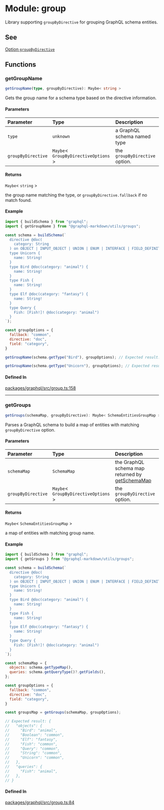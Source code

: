 # Module: group

Library supporting `groupByDirective` for grouping GraphQL schema entities.

## See

[Option `groupByDirective`](https://graphql-markdown.github.io/docs/advanced/group-by-directive)

## Functions

### getGroupName

```ts
getGroupName(type, groupByDirective): Maybe< string >
```

Gets the group name for a schema type based on the directive information.

#### Parameters

| Parameter | Type | Description |
| :------ | :------ | :------ |
| `type` | `unknown` | a GraphQL schema named type |
| `groupByDirective` | `Maybe`\< `GroupByDirectiveOptions` \> | the `groupByDirective` option. |

#### Returns

`Maybe`\< `string` \>

the group name matching the type, or `groupByDirective.fallback` if no match found.

#### Example

```js
import { buildSchema } from "graphql";
import { getGroupName } from "@graphql-markdown/utils/groups";

const schema = buildSchema(`
  directive @doc(
    category: String
  ) on OBJECT | INPUT_OBJECT | UNION | ENUM | INTERFACE | FIELD_DEFINITION | ARGUMENT_DEFINITION
  type Unicorn {
    name: String!
  }
  type Bird @doc(category: "animal") {
    name: String!
  }
  type Fish {
    name: String!
  }
  type Elf @doc(category: "fantasy") {
    name: String!
  }
  type Query {
    Fish: [Fish!]! @doc(category: "animal")
  }
`);

const groupOptions = {
  fallback: "common",
  directive: "doc",
  field: "category",
}

getGroupName(schema.getType("Bird"), groupOptions); // Expected result: "animal"

getGroupName(schema.getType("Unicorn"), groupOptions); // Expected result: "common"

```

#### Defined In

[packages/graphql/src/group.ts:158](https://github.com/graphql-markdown/graphql-markdown/blob/main/packages/graphql/src/group.ts#L158)

***

### getGroups

```ts
getGroups(schemaMap, groupByDirective): Maybe< SchemaEntitiesGroupMap >
```

Parses a GraphQL schema to build a map of entities with matching `groupByDirective` option.

#### Parameters

| Parameter | Type | Description |
| :------ | :------ | :------ |
| `schemaMap` | `SchemaMap` | the GraphQL schema map returned by [getSchemaMap](introspection.md#getschemamap) |
| `groupByDirective` | `Maybe`\< `GroupByDirectiveOptions` \> | the `groupByDirective` option. |

#### Returns

`Maybe`\< `SchemaEntitiesGroupMap` \>

a map of entities with matching group name.

#### Example

```js
import { buildSchema } from "graphql";
import { getGroups } from "@graphql-markdown/utils/groups";

const schema = buildSchema(`
  directive @doc(
    category: String
  ) on OBJECT | INPUT_OBJECT | UNION | ENUM | INTERFACE | FIELD_DEFINITION | ARGUMENT_DEFINITION
  type Unicorn {
    name: String!
  }
  type Bird @doc(category: "animal") {
    name: String!
  }
  type Fish {
    name: String!
  }
  type Elf @doc(category: "fantasy") {
    name: String!
  }
  type Query {
    Fish: [Fish!]! @doc(category: "animal")
  }
`);

const schemaMap = {
  objects: schema.getTypeMap(),
  queries: schema.getQueryType()?.getFields(),
};

const groupOptions = {
  fallback: "common",
  directive: "doc",
  field: "category",
}

const groupsMap = getGroups(schemaMap, groupOptions);

// Expected result: {
//   "objects": {
//     "Bird": "animal",
//     "Boolean": "common",
//     "Elf": "fantasy",
//     "Fish": "common",
//     "Query": "common",
//     "String": "common",
//     "Unicorn": "common",
//   },
//   "queries": {
//     "Fish": "animal",
//   },
// }
```

#### Defined In

[packages/graphql/src/group.ts:84](https://github.com/graphql-markdown/graphql-markdown/blob/main/packages/graphql/src/group.ts#L84)
